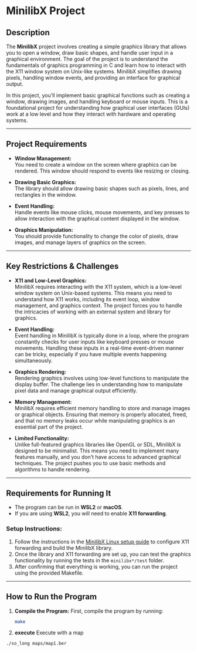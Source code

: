 # MinilibX Project

## Description
The **MinilibX** project involves creating a simple graphics library that allows you to open a window, draw basic shapes, and handle user input in a graphical environment. The goal of the project is to understand the fundamentals of graphics programming in C and learn how to interact with the X11 window system on Unix-like systems. MinilibX simplifies drawing pixels, handling window events, and providing an interface for graphical output.

In this project, you'll implement basic graphical functions such as creating a window, drawing images, and handling keyboard or mouse inputs. This is a foundational project for understanding how graphical user interfaces (GUIs) work at a low level and how they interact with hardware and operating systems.

---

## Project Requirements

- **Window Management:**  
  You need to create a window on the screen where graphics can be rendered. This window should respond to events like resizing or closing.

- **Drawing Basic Graphics:**  
  The library should allow drawing basic shapes such as pixels, lines, and rectangles in the window.

- **Event Handling:**  
  Handle events like mouse clicks, mouse movements, and key presses to allow interaction with the graphical content displayed in the window.

- **Graphics Manipulation:**  
  You should provide functionality to change the color of pixels, draw images, and manage layers of graphics on the screen.

---

## Key Restrictions & Challenges

- **X11 and Low-Level Graphics:**  
  MinilibX requires interacting with the X11 system, which is a low-level window system on Unix-based systems. This means you need to understand how X11 works, including its event loop, window management, and graphics context. The project forces you to handle the intricacies of working with an external system and library for graphics.

- **Event Handling:**  
  Event handling in MinilibX is typically done in a loop, where the program constantly checks for user inputs like keyboard presses or mouse movements. Handling these inputs in a real-time event-driven manner can be tricky, especially if you have multiple events happening simultaneously.

- **Graphics Rendering:**  
  Rendering graphics involves using low-level functions to manipulate the display buffer. The challenge lies in understanding how to manipulate pixel data and manage graphical output efficiently.

- **Memory Management:**  
  MinilibX requires efficient memory handling to store and manage images or graphical objects. Ensuring that memory is properly allocated, freed, and that no memory leaks occur while manipulating graphics is an essential part of the project.

- **Limited Functionality:**  
  Unlike full-featured graphics libraries like OpenGL or SDL, MinilibX is designed to be minimalist. This means you need to implement many features manually, and you don’t have access to advanced graphical techniques. The project pushes you to use basic methods and algorithms to handle rendering.

---

## Requirements for Running It

- The program can be run in **WSL2** or **macOS**.  
- If you are using **WSL2**, you will need to enable **X11 forwarding**.

### Setup Instructions:
1. Follow the instructions in the [MinilibX Linux setup guide](https://github.com/42Paris/minilibx-linux) to configure X11 forwarding and build the MinilibX library.
2. Once the library and X11 forwarding are set up, you can test the graphics functionality by running the tests in the `minilibx*/test` folder.
3. After confirming that everything is working, you can run the project using the provided Makefile.

---

## How to Run the Program

1. **Compile the Program:**
   First, compile the program by running:

   ```bash
   make
2. **execute**
  Execute with a map
  ```bash
  ./so_long maps/map1.ber
